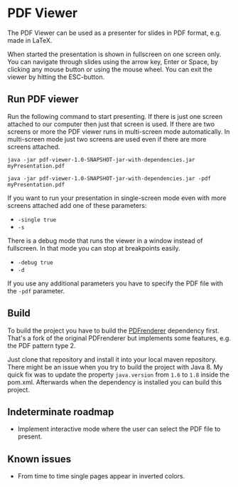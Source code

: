 # PDF Viewer

The PDF Viewer can be used as a presenter for slides in PDF format, e.g. made in LaTeX.

When started the presentation is shown in fullscreen on one screen only.
You can navigate through slides using the arrow key, Enter or Space, by clicking any mouse button or using the mouse wheel.
You can exit the viewer by hitting the ESC-button.


Run PDF viewer
-

Run the following command to start presenting.
If there is just one screen attached to our computer then just that screen is used.
If there are two screens or more the PDF viewer runs in multi-screen mode automatically.
In multi-screen mode just two screens are used even if there are more screens attached.

`java -jar pdf-viewer-1.0-SNAPSHOT-jar-with-dependencies.jar myPresentation.pdf`

`java -jar pdf-viewer-1.0-SNAPSHOT-jar-with-dependencies.jar -pdf myPresentation.pdf`

If you want to run your presentation in single-screen mode even with more screens attached add one of these parameters:

- `-single true`
- `-s`

There is a debug mode that runs the viewer in a window instead of fullscreen.
In that mode you can stop at breakpoints easily.

- `-debug true`
- `-d`

If you use any additional parameters you have to specify the PDF file with the `-pdf` parameter.


Build
-

To build the project you have to build the [PDFrenderer](https://github.com/katjas/PDFrenderer) dependency first.
That's a fork of the original PDFrenderer but implements some features, e.g. the PDF pattern type 2.

Just clone that repository and install it into your local maven repository.
There might be an issue when you try to build the project with Java 8. My quick fix was to update the property `java.version` from `1.6` to `1.8` inside the pom.xml.
Afterwards when the dependency is installed you can build this project.


Indeterminate roadmap
-

- Implement interactive mode where the user can select the PDF file to present.


Known issues
-

- From time to time single pages appear in inverted colors.

